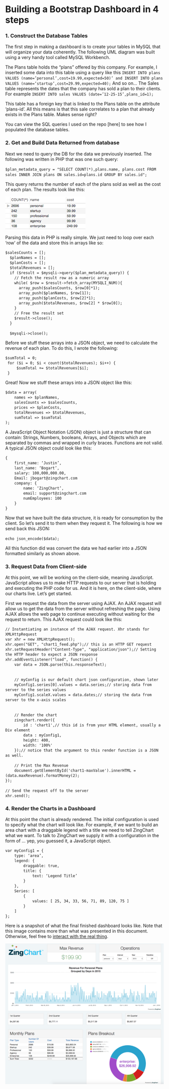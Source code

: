 # Building a Bootstrap Dashboard in 4 steps
### 1. Construct the Database Tables

The first step in making a dashboard is to create your tables in MySQL that will organize your data coherently. 
The following UML diagram was built using a very handy tool called MySQL Workbench.

The Plans table holds the “plans” offered by this company. 
For example, I inserted some data into this table using a query like this
`INSERT INTO plans VALUES (name=’personal’,cost=19.99,expected=50)’
and
INSERT INTO plans VALUES (name=’startup’,cost=29.99,expected=40);`
And so on…
The Sales table represents the dates that the company has sold a plan to their clients. For example
`INSERT INTO sales VALUES (date=’12-25-15’,plans_id=1);`

This table has a foreign key that is linked to the Plans table on the attribute ‘plans-id’. 
All this means is that this sale correlates to a plan that already exists in the Plans table. Makes sense right?

You can view the SQL queries I used on the repo [here] to see how I populated the database tables.
### 2. Get and Build Data Returned from database
Next we need to query the DB for the data we previously inserted. The following was written in PHP that was one such query:

`$plan_metadata_query = "SELECT COUNT(*),plans.name, plans.cost FROM sales INNER JOIN plans ON sales.id=plans.id GROUP BY sales.id";`

This query returns the number of each of the plans sold as well as the cost of each plan. The results look like this:

![result set](imgs/result_set.png)

Parsing this data in PHP is really simple. We just need to loop over each ‘row’ of the data and store this in arrays like so:

```
$salesCounts = [];
  $planNames = [];
  $planCosts = [];
  $totalRevenues = [];
  if ($result = $mysqli->query($plan_metadata_query)) {
    // Fetch the result row as a numeric array
    while( $row = $result->fetch_array(MYSQLI_NUM)){
      array_push($salesCounts, $row[0]*1);
      array_push($planNames, $row[1]);
      array_push($planCosts, $row[2]*1);
      array_push($totalRevenues, $row[2] * $row[0]);
    }
    // Free the result set
    $result->close();
  }

  $mysqli->close();
```

Before we stuff these arrays into a JSON object, we need to calculate the revenue of each plan. To do this, I wrote the following:

```
$sumTotal = 0;
 for ($i = 0; $i < count($totalRevenues); $i++) {
     $sumTotal += $totalRevenues[$i];
 }
```

Great! Now we stuff these arrays into a JSON object like this:

```
$data = array(
    names => $planNames,
    salesCounts => $salesCounts,
    prices => $planCosts,
    totalRevenues => $totalRevenues,
    sumTotal => $sumTotal
);
```

A JavaScript Object Notation (JSON) object is just a structure that can contain: Strings, Numbers, booleans, Arrays, and Objects which are separated by commas and wrapped in curly braces. Functions are not valid. A typical JSON object could look like this:

```
{
    first_name: ‘Justin’,
    last_name: ‘Bogart’,
    salary: 100,000,000.00,
    Email: jbogart@zingchart.com
    company: {
        name: ‘ZingChart’,
        email: support@zingchart.com
        numEmployees: 100
    }
}
```

Now that we have built the data structure, it is ready for consumption by the client. So let’s send it to them when they request it. The following is how we send back this JSON:

`echo json_encode($data);`

All this function did was convert the data we had earlier into a JSON formatted similarly as shown above.

### 3. Request Data from Client-side
At this point, we will be working on the client-side, meaning JavaScript. JavaScript allows us to make HTTP requests to our server that is holding and executing the PHP code for us. And it is here, on the client-side, where our charts live. Let’s get started.

First we request the data from the server using AJAX. An AJAX request will allow us to get the data from the server without refreshing the page. Using AJAX allows the web page to continue executing without waiting for the request to return. This AJAX request could look like this:

```
// Instantiating an instance of the AJAX request. Xhr stands for XMLHttpRequest
var xhr = new XMLHttpRequest();
xhr.open("GET", "chart1_feed.php");// this is an HTTP GET request
xhr.setRequestHeader("Content-Type", "application/json");// Setting the HTTP header to expect a JSON response
xhr.addEventListener("load", function() {
    var data = JSON.parse(this.responseText);


    // myConfig is our default chart json configuration, shown later
    myConfig1.series[0].values = data.series;// storing data from server to the series values
    myConfig1.scaleX.values = data.dates;// storing the data from server to the x-axis scales


    // Render the chart
    zingchart.render({
        id : 'chart1',// this id is from your HTML element, usually a Div element
        data : myConfig1,
        height: 400,
        width: '100%'
    });// notice that the argument to this render function is a JSON as well.

    // Print the Max Revenue
    document.getElementById('chart1-maxValue').innerHTML = (data.maxRevenue).formatMoney(2);
});

// Send the request off to the server
xhr.send();
```
### 4. Render the Charts in a Dashboard
At this point the chart is already rendered. The initial configuration is used to specify what the chart will look like.
For example, if we want to build an area chart with a draggable legend with a title we need to tell ZingChart what we want.
To talk to ZingChart we supply it with a configuration in the form of … yep, you guessed it, a JavaScript object.

```
var myConfig1 = {
    type: ‘area’,
    legend: {
        draggable: true,
        title: {
            text: ‘Legend Title’
        }
    },
    Series: [
        {
            values: [ 25, 34, 33, 56, 71, 89, 120, 75 ]
        }
    ]
};
```

Here is a snapshot of what the final finished dashboard looks like. 
Note that this image contains more than what was presented in this document. 
Otherwise, feel free to [interact with the real thing](https://examples.zingchart.com/dashboards/php).

![dashboard](imgs/dashboard.png)
